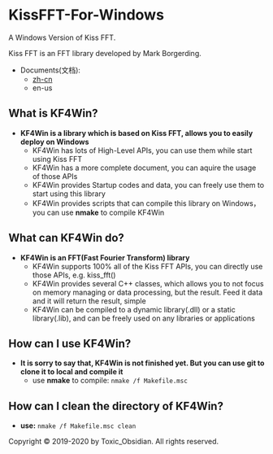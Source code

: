 # KissFFT-For-Windows
A Windows Version of Kiss FFT.

Kiss FFT is an FFT library developed by Mark Borgerding.

* Documents(文档):
    + [zh-cn](README.md)
    + en-us

## What is KF4Win?
* __KF4Win is a library which is based on Kiss FFT, allows you to easily deploy on Windows__
    + KF4Win has lots of High-Level APIs, you can use them while start using Kiss FFT
    + KF4Win has a more complete document, you can aquire the usage of those APIs
    + KF4Win provides Startup codes and data, you can freely use them to start using this library
    + KF4Win provides scripts that can compile this library on Windows，you can use __nmake__ to compile KF4Win

## What can KF4Win do?
* __KF4Win is an FFT(Fast Fourier Transform) library__
    + KF4Win supports 100% all of the Kiss FFT APIs, you can directly use those APIs, e.g. kiss_fft()
    + KF4Win provides several C++ classes, which allows you to not focus on memory managing or data processing, but the result. Feed it data and it will return the result, simple
    + KF4Win can be compiled to a dynamic library(.dll) or a static library(.lib), and can be freely used on any libraries or applications

## How can I use KF4Win?
* __It is sorry to say that, KF4Win is not finished yet. But you can use git to clone it to local and compile it__
    + use __nmake__ to compile:
    `nmake /f Makefile.msc`

## How can I clean the directory of KF4Win?
* __use:__ `nmake /f Makefile.msc clean`

Copyright © 2019-2020 by Toxic_Obsidian. All rights reserved.
